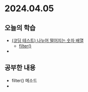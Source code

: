 # 2024.04.05
## 오늘의 학습
- [(코딩 테스트) 나누어 떨어지는 숫자 배열](/Coding%20Test/프로그래머스/연습문제/나누어%20떨어지는%20숫자%20배열.md)
	- [filter()](/Java/Method/filter().md)
- 

## 공부한 내용
- filter() 메소드
- 